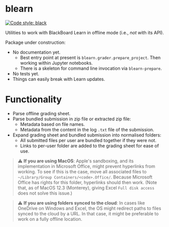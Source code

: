 # blearn

[![Code style: black](
https://img.shields.io/badge/code%20style-black-000000.svg)](
https://github.com/psf/black)

Utilities to work with BlackBoard Learn in offline mode (i.e., *not* with its API).

Package under construction:
* No documentation yet.
  * Best entry point at present is `blearn.grader.prepare_project`.
    Then working within Jupyter notebooks.
  * There is a skeleton for command line invocation via `blearn-prepare`.
* No tests yet.
* Things can easily break with Learn updates.

# Functionality
* Parse offline grading sheet.
* Parse bundled submission in zip file or extracted zip file:
  * Metadata based on file names.
  * Metadata from the content in the log `.txt` file of the submission.
* Expand grading sheet and bundled submission into normalised folders:
  * All submitted files per user are bundled together if they were not.
  * Links to per-user folder are added to the grading sheet for ease of use.

> :warning: **If you are using MacOS**: 
> Apple's sandboxing, and its implementation in Microsoft Office, 
> might prevent hyperlinks from working. 
> To see if this is the case, 
> move all associated files to 
> `~/Library/Group Containers/<code>.Office/`. 
> Because Microsoft Office has rights for this folder, 
> hyperlinks should then work. 
> (Note that, as of MacOS 12.3 (Monterey), 
> giving Excel `Full disk access` does not solve this issue.)

> :warning: **If you are using folders synced to the cloud**:
> In cases like OneDrive on Windows and Excel,
> the OS might redirect paths to files synced to the cloud by a URL.
> In that case, it might be preferable to work on a fully offline location.
